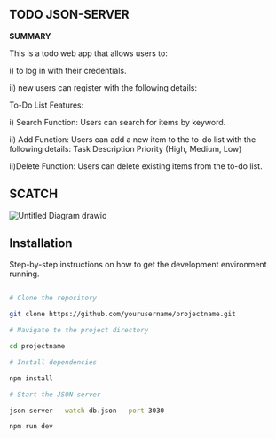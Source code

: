 ## TODO JSON-SERVER
  

**SUMMARY**


This is a todo web app that allows users to: 


i) to log in with their credentials.


ii) new users can register with the following details:


To-Do List Features:


i) Search Function: Users can search for items by keyword.


ii) Add Function: Users can add a new item to the to-do list with the following details:
Task Description
Priority (High, Medium, Low)


ii)Delete Function: Users can delete existing items from the to-do list.



## SCATCH

![Untitled Diagram drawio](https://github.com/user-attachments/assets/2e37c4e8-5e5a-45ef-aff5-d31f8a9674ac)



## Installation 


Step-by-step instructions on how to get the development environment running.


```bash

# Clone the repository

git clone https://github.com/yourusername/projectname.git

# Navigate to the project directory

cd projectname

# Install dependencies

npm install

# Start the JSON-server

json-server --watch db.json --port 3030

npm run dev
 
